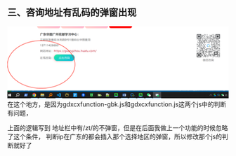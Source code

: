 ## 三、咨询地址有乱码的弹窗出现

![img_8.png](img_8.png)
在这个地方，是因为gdxcxfunction-gbk.js和gdxcxfunction.js这两个js中的判断有问题，

上面的逻辑写到 地址栏中有/zt/的不弹窗，但是在后面我做上一个功能的时候忽略了这个条件，
判断ip在广东的都会插入那个选择地区的弹窗，所以修改那个js的判断就好了